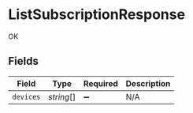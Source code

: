 # ListSubscriptionResponse

OK


## Fields

| Field              | Type               | Required           | Description        |
| ------------------ | ------------------ | ------------------ | ------------------ |
| `devices`          | *string*[]         | :heavy_minus_sign: | N/A                |